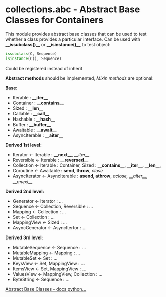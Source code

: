 # collections.abc - Abstract Base Classes for Containers  

This module provides abstract base classes that can be used to test whether a class provides a particular interface. 
Can be used with **\_\_issubclass()__** or **\_\_isinstance()__** to test object:
```python
issubclass(C, Sequence)
isinstance(C(), Sequence)
```
Could be registered instead of inherit  

**Abstract methods** should be implemented, *Mixin methods* are optional:

**Base:**
- Iterable : **\_\_iter__**
- Container : **\_\_contains__**  
- Sized : **\_\_len__**  
- Callable : **\_\_call__**  
- Hashable : **\_\_hash__**
- Buffer : **\_\_buffer__**
- Awaitable : **\_\_await__**
- AsyncIterable : **\_\_aiter__**

**Derived 1st level:**
- Iterator <- Iterable : **\_\_next__**, *\_\_iter__*
- Reversible <- Iterable : **\_\_reversed__**
- Collection <- Iterable : Container, Sized : **\_\_contains__, \_\_iter__, \_\_len__**, 
- Coroutine <- Awaitable : **send, throw**, *close*
- AsyncIterator <- AsyncIterable : **asend, athrow**, *aclose, \_\_aiter__, \_\_anext__*

**Derived 2nd level:**
- Generator <- Iterator : ...
- Sequence <- Collection, Reversible : ...
- Mapping <- Collection : ...
- Set <- Collection : ...
- MappingView <- Sized : ...
- AsyncGenerator <- AsyncItertor : ...

**Derived 3rd level:**
- MutableSequence <- Sequence : ...
- MutableMapping <- Mapping : ...
- MutableSet <- Set : ...
- KeysView <- Set, MappingView : ...
- ItemsView <- Set, MappingView : ...
- ValuesView <- MappingView, Collection : ...
- ByteString <- Sequence : ...

[Abstract Base Classes - docs.python...](https://docs.python.org/3/library/collections.abc.html#collections-abstract-base-classes)  

	